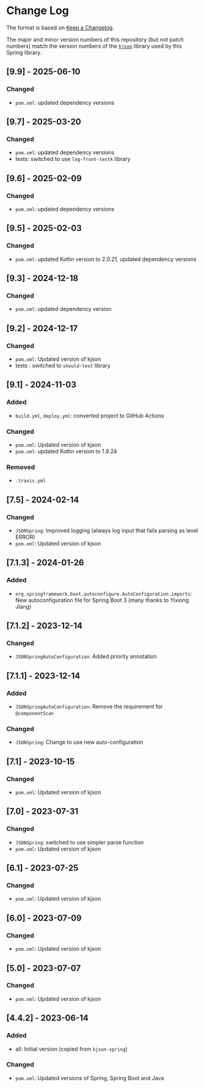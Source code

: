 # Change Log

The format is based on [Keep a Changelog](http://keepachangelog.com/).

The major and minor version numbers of this repository (but not patch numbers) match the version numbers of the
[`kjson`](https://github.com/pwall567/kjson) library used by this Spring library.

## [9.9] - 2025-06-10
### Changed
- `pom.xml`: updated dependency versions

## [9.7] - 2025-03-20
### Changed
- `pom.xml`: updated dependency versions
- tests: switched to use `log-front-testk` library

## [9.6] - 2025-02-09
### Changed
- `pom.xml`: updated dependency versions

## [9.5] - 2025-02-03
### Changed
- `pom.xml`: updated Kotlin version to 2.0.21, updated dependency versions

## [9.3] - 2024-12-18
### Changed
- `pom.xml`: updated dependency version

## [9.2] - 2024-12-17
### Changed
- `pom.xml`: Updated version of kjson
- tests : switched to `should-test` library

## [9.1] - 2024-11-03
### Added
- `build.yml`, `deploy.yml`: converted project to GitHub Actions
### Changed
- `pom.xml`: Updated version of kjson
- `pom.xml`: updated Kotlin version to 1.9.24
### Removed
- `.travis.yml`

## [7.5] - 2024-02-14
### Changed
- `JSONSpring`: Improved logging (always log input that fails parsing as level ERROR)
- `pom.xml`: Updated version of kjson

## [7.1.3] - 2024-01-26
### Added
- `org.springframework.boot.autoconfigure.AutoConfiguration.imports`: New autoconfiguration file for Spring Boot 3
  (many thanks to Yixiong Jiang)

## [7.1.2] - 2023-12-14
### Changed
- `JSONSpringAutoConfiguration`: Added priority annotation

## [7.1.1] - 2023-12-14
### Added
- `JSONSpringAutoConfiguration`: Remove the requirement for `@componentScan`
### Changed
- `JSONSpring`: Change to use new auto-configuration

## [7.1] - 2023-10-15
### Changed
- `pom.xml`: Updated version of kjson

## [7.0] - 2023-07-31
### Changed
- `JSONSpring`: switched to use simpler parse function
- `pom.xml`: Updated version of kjson

## [6.1] - 2023-07-25
### Changed
- `pom.xml`: Updated version of kjson

## [6.0] - 2023-07-09
### Changed
- `pom.xml`: Updated version of kjson

## [5.0] - 2023-07-07
### Changed
- `pom.xml`: Updated version of kjson

## [4.4.2] - 2023-06-14
### Added
- all: Initial version (copied from `kjson-spring`)
### Changed
- `pom.xml`: Updated versions of Spring, Spring Boot and Java
